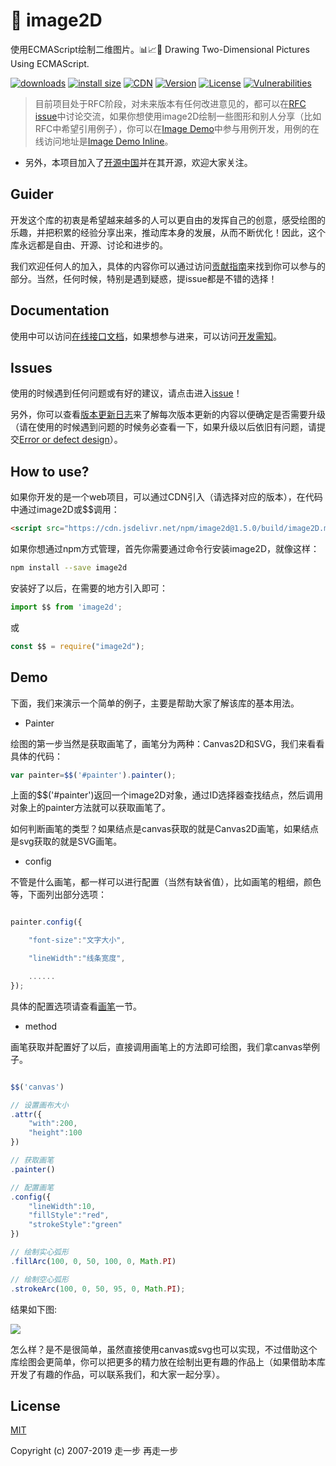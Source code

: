 # 🍇 image2D
使用ECMAScript绘制二维图片。📊📈🎉 Drawing Two-Dimensional Pictures Using ECMAScript.

[![downloads](https://img.shields.io/npm/dm/image2d.svg)](https://yelloxing.github.io/npm-downloads?interval=7&packages=image2d)
[![install size](https://packagephobia.now.sh/badge?p=image2d)](https://packagephobia.now.sh/result?p=image2d)
[![CDN](https://data.jsdelivr.com/v1/package/npm/image2d/badge)](https://www.jsdelivr.com/package/npm/image2d)
[![Version](https://img.shields.io/npm/v/image2d.svg)](https://www.npmjs.com/package/image2d)
[![License](https://img.shields.io/npm/l/image2d.svg)](https://github.com/yelloxing/image2D/blob/master/LICENSE)
[![Vulnerabilities](https://snyk.io.cnpmjs.org/test/npm/image2d/badge.svg)](https://snyk.io.cnpmjs.org/test/npm/image2d)


> 目前项目处于RFC阶段，对未来版本有任何改进意见的，都可以在[RFC issue](https://github.com/yelloxing/image2D/issues/18)中讨论交流，如果你想使用image2D绘制一些图形和别人分享（比如RFC中希望引用例子），你可以在[Image Demo](https://github.com/yelloxing/Image-Demo)中参与用例开发，用例的在线访问地址是[Image Demo Inline](https://yelloxing.github.io/Image-Demo/index.html#/menus/line)。

- 另外，本项目加入了[开源中国](https://www.oschina.net/p/image2d)并在其开源，欢迎大家关注。

## Guider
开发这个库的初衷是希望越来越多的人可以更自由的发挥自己的创意，感受绘图的乐趣，并把积累的经验分享出来，推动库本身的发展，从而不断优化！因此，这个库永远都是自由、开源、讨论和进步的。

我们欢迎任何人的加入，具体的内容你可以通过访问[贡献指南](https://github.com/yelloxing/image2D/blob/master/CONTRIBUTING.md)来找到你可以参与的部分。当然，任何时候，特别是遇到疑惑，提issue都是不错的选择！

## Documentation
使用中可以访问[在线接口文档](https://yelloxing.github.io/image2D/)，如果想参与进来，可以访问[开发需知](https://github.com/yelloxing/image2D/blob/master/CONTRIBUTING.md)。

## Issues
使用的时候遇到任何问题或有好的建议，请点击进入[issue](https://github.com/yelloxing/image2D/issues)！

另外，你可以查看[版本更新日志](https://github.com/yelloxing/image2D/blob/master/CHANGELOG)来了解每次版本更新的内容以便确定是否需要升级（请在使用的时候遇到问题的时候务必查看一下，如果升级以后依旧有问题，请提交[Error or defect design](https://github.com/yelloxing/image2D/issues/new/choose)）。

## How to use?
如果你开发的是一个web项目，可以通过CDN引入（请选择对应的版本），在代码中通过image2D或$$调用：

```html
<script src="https://cdn.jsdelivr.net/npm/image2d@1.5.0/build/image2D.min.js"></script>
```

如果你想通过npm方式管理，首先你需要通过命令行安装image2D，就像这样：

```bash
npm install --save image2d
```

安装好了以后，在需要的地方引入即可：

```js
import $$ from 'image2d';
```

或

```js
const $$ = require("image2d");
```

## Demo
下面，我们来演示一个简单的例子，主要是帮助大家了解该库的基本用法。

- Painter

绘图的第一步当然是获取画笔了，画笔分为两种：Canvas2D和SVG，我们来看看具体的代码：
```js
var painter=$$('#painter').painter();
```
上面的$$('#painter')返回一个image2D对象，通过ID选择器查找结点，然后调用对象上的painter方法就可以获取画笔了。

如何判断画笔的类型？如果结点是canvas获取的就是Canvas2D画笔，如果结点是svg获取的就是SVG画笔。

- config

不管是什么画笔，都一样可以进行配置（当然有缺省值），比如画笔的粗细，颜色等，下面列出部分选项：
```js

painter.config({

    "font-size":"文字大小",

    "lineWidth":"线条宽度",

    ......
});

```
具体的配置选项请查看[画笔](https://yelloxing.github.io/image2D/#/api/painter)一节。

- method

画笔获取并配置好了以后，直接调用画笔上的方法即可绘图，我们拿canvas举例子。
```js

$$('canvas')

// 设置画布大小
.attr({
    "with":200,
    "height":100
})

// 获取画笔
.painter()

// 配置画笔
.config({
    "lineWidth":10,
    "fillStyle":"red",
    "strokeStyle":"green"
})

// 绘制实心弧形
.fillArc(100, 0, 50, 100, 0, Math.PI)

// 绘制空心弧形
.strokeArc(100, 0, 50, 95, 0, Math.PI);

```
结果如下图:

<img src='https://github.com/yelloxing/image2D/blob/master/docs/src/assets/guider-demo1.png' >

怎么样？是不是很简单，虽然直接使用canvas或svg也可以实现，不过借助这个库绘图会更简单，你可以把更多的精力放在绘制出更有趣的作品上（如果借助本库开发了有趣的作品，可以联系我们，和大家一起分享）。

## License

[MIT](https://github.com/yelloxing/image2D/blob/master/LICENSE)

Copyright (c) 2007-2019 走一步 再走一步
